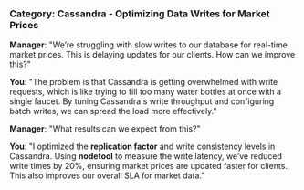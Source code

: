 ### **Category: Cassandra - Optimizing Data Writes for Market Prices**

**Manager**: "We’re struggling with slow writes to our database for real-time market prices. This is delaying updates for our clients. How can we improve this?"

**You**: "The problem is that Cassandra is getting overwhelmed with write requests, which is like trying to fill too many water bottles at once with a single faucet. By tuning Cassandra's write throughput and configuring batch writes, we can spread the load more effectively."

**Manager**: "What results can we expect from this?"

**You**: "I optimized the **replication factor** and write consistency levels in Cassandra. Using **nodetool** to measure the write latency, we’ve reduced write times by 20%, ensuring market prices are updated faster for clients. This also improves our overall SLA for market data."

